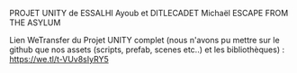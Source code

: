 PROJET UNITY de ESSALHI Ayoub et DITLECADET Michaël 
ESCAPE FROM THE ASYLUM

Lien WeTransfer du Projet UNITY complet (nous n'avons pu mettre sur le github que nos assets (scripts, prefab, scenes etc..) et les bibliothèques) : 
https://we.tl/t-VUv8sIyRY5
